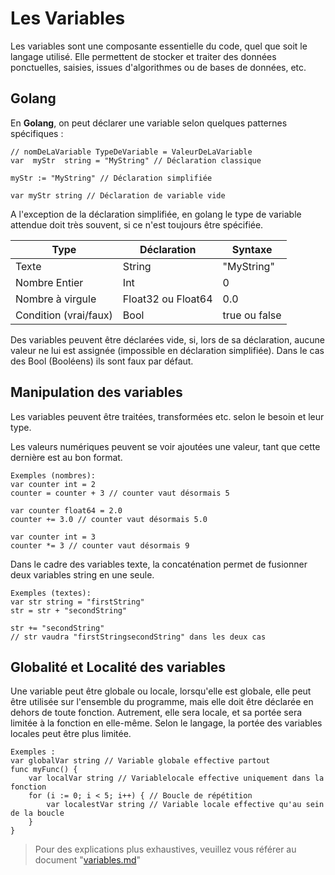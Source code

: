 
# Les Variables

Les variables sont une composante essentielle du code, quel que soit le langage utilisé. Elle permettent de stocker et traiter des données ponctuelles, saisies, issues d'algorithmes ou de bases de données, etc.

## Golang

En **Golang**, on peut déclarer une variable selon quelques patternes spécifiques :

```Golang
// nomDeLaVariable TypeDeVariable = ValeurDeLaVariable
var  myStr  string = "MyString" // Déclaration classique

myStr := "MyString" // Déclaration simplifiée

var myStr string // Déclaration de variable vide
```

A l'exception de la déclaration simplifiée, en golang le type de variable attendue doit très souvent, si ce n'est toujours être spécifiée.

| Type | Déclaration | Syntaxe |
|--------|--------------|-----------|
| Texte | String | "MyString" |
| Nombre Entier | Int | 0 |
| Nombre à virgule | Float32 ou Float64 | 0.0 |
| Condition (vrai/faux) | Bool | true ou false |

Des variables peuvent être déclarées vide, si, lors de sa déclaration, aucune valeur ne lui est assignée (impossible en déclaration simplifiée). 
Dans le cas des Bool (Booléens) ils sont faux par défaut.
  

## Manipulation des variables

Les variables peuvent être traitées, transformées etc. selon le besoin et leur type.

Les valeurs numériques peuvent se voir ajoutées une valeur, tant que cette dernière est au bon format.

```
Exemples (nombres):
var counter int = 2
counter = counter + 3 // counter vaut désormais 5

var counter float64 = 2.0
counter += 3.0 // counter vaut désormais 5.0

var counter int = 3
counter *= 3 // counter vaut désormais 9

```

Dans le cadre des variables texte, la concaténation permet de fusionner deux variables string en une seule.

```
Exemples (textes):
var str string = "firstString"
str = str + "secondString" 

str += "secondString"
// str vaudra "firstStringsecondString" dans les deux cas
```
  
## Globalité et Localité des variables

Une variable peut être globale ou locale, lorsqu'elle est globale, elle peut être utilisée sur l'ensemble du programme, mais elle doit être déclarée en dehors de toute fonction. Autrement, elle sera locale, et sa portée sera limitée à la fonction en elle-même. Selon le langage, la portée des variables locales peut être plus limitée.
```Golang
Exemples :
var globalVar string // Variable globale effective partout 
func myFunc() {
	var localVar string // Variablelocale effective uniquement dans la fonction
	for (i := 0; i < 5; i++) { // Boucle de répétition
		var localestVar string // Variable locale effective qu'au sein de la boucle
	}
}
```

> Pour des explications plus exhaustives, veuillez vous référer au document "<a href="variables.md">variables.md</a>"